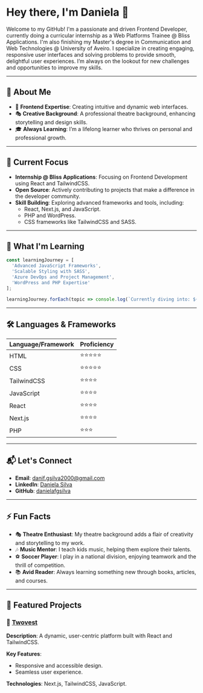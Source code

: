# Hey there, I'm Daniela 👋

Welcome to my GitHub! I'm a passionate and driven Frontend Developer, currently doing a curricular internship as a Web Platforms Trainee @ Bliss Applications. I'm also finishing my Master's degree in Communication and Web Technologies @ University of Aveiro. I specialize in creating engaging, responsive user interfaces and solving problems to provide smooth, delightful user experiences. I’m always on the lookout for new challenges and opportunities to improve my skills.

---

## 🚀 About Me

- 🎨 **Frontend Expertise**: Creating intuitive and dynamic web interfaces.
- 🎭 **Creative Background**: A professional theatre background, enhancing storytelling and design skills.
- 🎓 **Always Learning**: I’m a lifelong learner who thrives on personal and professional growth.

---

## 🔭 Current Focus

- **Internship @ Bliss Applications**: Focusing on Frontend Development using React and TailwindCSS.
- **Open Source**: Actively contributing to projects that make a difference in the developer community.
- **Skill Building**: Exploring advanced frameworks and tools, including:
  - React, Next.js, and JavaScript.
  - PHP and WordPress.
  - CSS frameworks like TailwindCSS and SASS.

---

## 🌱 What I'm Learning

```javascript
const learningJourney = [
  'Advanced JavaScript Frameworks',
  'Scalable Styling with SASS',
  'Azure DevOps and Project Management',
  'WordPress and PHP Expertise'
];

learningJourney.forEach(topic => console.log(`Currently diving into: ${topic}`));
```

---

## 🛠️ Languages & Frameworks

| Language/Framework | Proficiency |
|--------------------|-------------|
| HTML              | ⭐⭐⭐⭐⭐       |
| CSS               | ⭐⭐⭐⭐⭐       |
| TailwindCSS       | ⭐⭐⭐⭐        |
| JavaScript        | ⭐⭐⭐⭐        |
| React             | ⭐⭐⭐⭐        |
| Next.js           | ⭐⭐⭐⭐         |
| PHP               | ⭐⭐⭐         |

---

## 📬 Let's Connect

- **Email**: [danif.gsilva2000@gmail.com](mailto:danif.gsilva2000@gmail.com)
- **LinkedIn**: [Daniela Silva](https://www.linkedin.com/in/danielafgsilva)
- **GitHub**: [danielafgsilva](https://github.com/danielafgsilva)

---

## ⚡ Fun Facts

- 🎭 **Theatre Enthusiast**: My theatre background adds a flair of creativity and storytelling to my work.
- 🎶 **Music Mentor**: I teach kids music, helping them explore their talents.
- ⚽ **Soccer Player**: I play in a national division, enjoying teamwork and the thrill of competition.
- 📚 **Avid Reader**: Always learning something new through books, articles, and courses.

---

## 🌟 Featured Projects

### 📱 [Twovest](#)

**Description**: A dynamic, user-centric platform built with React and TailwindCSS.

**Key Features**:
- Responsive and accessible design.
- Seamless user experience.

**Technologies**: Next.js, TailwindCSS, JavaScript.

